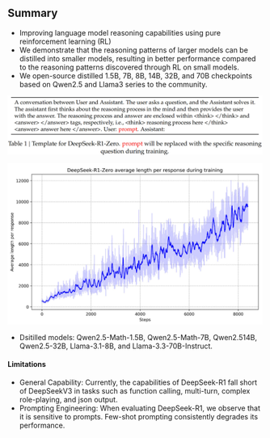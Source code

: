 
## Summary
- Improving language model reasoning capabilities using pure reinforcement learning (RL)
- We demonstrate that the reasoning patterns of larger models can be distilled into smaller models, resulting in better performance compared to the reasoning patterns discovered through RL on small models.
- We open-source distilled 1.5B, 7B, 8B, 14B, 32B, and 70B checkpoints based on Qwen2.5 and Llama3 series to the community.


![](attachments/c5654d6387356bf4d8068a9e69df22e2_MD5.jpeg)


![](attachments/dc6843fc9c6e9174ac29ecb7f94551ef_MD5.jpeg)
- Dsitilled models: Qwen2.5-Math-1.5B, Qwen2.5-Math-7B, Qwen2.514B, Qwen2.5-32B, Llama-3.1-8B, and Llama-3.3-70B-Instruct.

#### Limitations
- General Capability: Currently, the capabilities of DeepSeek-R1 fall short of DeepSeekV3 in tasks such as function calling, multi-turn, complex role-playing, and json output.
- Prompting Engineering: When evaluating DeepSeek-R1, we observe that it is sensitive to prompts. Few-shot prompting consistently degrades its performance.